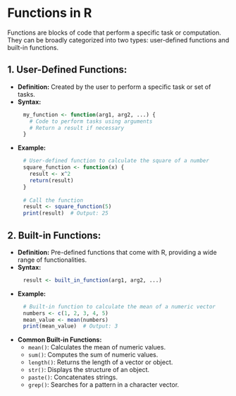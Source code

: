 # Functions in R
Functions are blocks of code that perform a specific task or computation. They can be broadly categorized into two types: user-defined functions and built-in functions.

## 1. User-Defined Functions:
- **Definition:** Created by the user to perform a specific task or set of tasks.
- **Syntax:**
```R
     my_function <- function(arg1, arg2, ...) {
       # Code to perform tasks using arguments
       # Return a result if necessary
     }
```
- **Example:**
```R
     # User-defined function to calculate the square of a number
     square_function <- function(x) {
       result <- x^2
       return(result)
     }
     
     # Call the function
     result <- square_function(5)
     print(result)  # Output: 25
```

## 2. Built-in Functions:
- **Definition:** Pre-defined functions that come with R, providing a wide range of functionalities.
- **Syntax:**
```R
     result <- built_in_function(arg1, arg2, ...)
```
- **Example:**
```R
     # Built-in function to calculate the mean of a numeric vector
     numbers <- c(1, 2, 3, 4, 5)
     mean_value <- mean(numbers)
     print(mean_value)  # Output: 3
```

- **Common Built-in Functions:**
	- `mean()`: Calculates the mean of numeric values.
	- `sum()`: Computes the sum of numeric values.
	- `length()`: Returns the length of a vector or object.
	- `str()`: Displays the structure of an object.
	- `paste()`: Concatenates strings.
	- `grep()`: Searches for a pattern in a character vector.